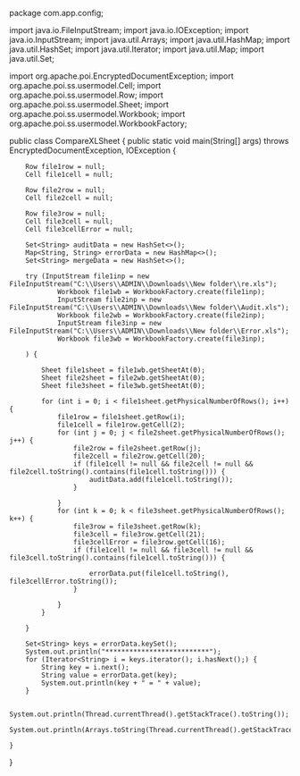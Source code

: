 












package com.app.config;

import java.io.FileInputStream;
import java.io.IOException;
import java.io.InputStream;
import java.util.Arrays;
import java.util.HashMap;
import java.util.HashSet;
import java.util.Iterator;
import java.util.Map;
import java.util.Set;

import org.apache.poi.EncryptedDocumentException;
import org.apache.poi.ss.usermodel.Cell;
import org.apache.poi.ss.usermodel.Row;
import org.apache.poi.ss.usermodel.Sheet;
import org.apache.poi.ss.usermodel.Workbook;
import org.apache.poi.ss.usermodel.WorkbookFactory;

public class CompareXLSheet {
	public static void main(String[] args) throws EncryptedDocumentException, IOException {

		Row file1row = null;
		Cell file1cell = null;

		Row file2row = null;
		Cell file2cell = null;

		Row file3row = null;
		Cell file3cell = null;
		Cell file3cellError = null;

		Set<String> auditData = new HashSet<>();
		Map<String, String> errorData = new HashMap<>();
		Set<String> mergeData = new HashSet<>();

		try (InputStream file1inp = new FileInputStream("C:\\Users\\ADMIN\\Downloads\\New folder\\re.xls");
				Workbook file1wb = WorkbookFactory.create(file1inp);
				InputStream file2inp = new FileInputStream("C:\\Users\\ADMIN\\Downloads\\New folder\\Audit.xls");
				Workbook file2wb = WorkbookFactory.create(file2inp);
				InputStream file3inp = new FileInputStream("C:\\Users\\ADMIN\\Downloads\\New folder\\Error.xls");
				Workbook file3wb = WorkbookFactory.create(file3inp);

		) {

			Sheet file1sheet = file1wb.getSheetAt(0);
			Sheet file2sheet = file2wb.getSheetAt(0);
			Sheet file3sheet = file3wb.getSheetAt(0);

			for (int i = 0; i < file1sheet.getPhysicalNumberOfRows(); i++) {
				file1row = file1sheet.getRow(i);
				file1cell = file1row.getCell(2);
				for (int j = 0; j < file2sheet.getPhysicalNumberOfRows(); j++) {
					file2row = file2sheet.getRow(j);
					file2cell = file2row.getCell(20);
					if (file1cell != null && file2cell != null && file2cell.toString().contains(file1cell.toString())) {
						auditData.add(file1cell.toString());
					}

				}
				for (int k = 0; k < file3sheet.getPhysicalNumberOfRows(); k++) {
					file3row = file3sheet.getRow(k);
					file3cell = file3row.getCell(21);
					file3cellError = file3row.getCell(16);
					if (file1cell != null && file3cell != null && file3cell.toString().contains(file1cell.toString())) {

						errorData.put(file1cell.toString(), file3cellError.toString());
					}

				}
			}

		}

		Set<String> keys = errorData.keySet();
		System.out.println("**************************");
		for (Iterator<String> i = keys.iterator(); i.hasNext();) {
			String key = i.next();
			String value = errorData.get(key);
			System.out.println(key + " = " + value);
		}

		System.out.println(Thread.currentThread().getStackTrace().toString());
		System.out.println(Arrays.toString(Thread.currentThread().getStackTrace()));

	}

}
